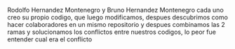 Rodolfo Hernandez Montenegro y
Bruno Hernandez Montenegro
cada uno creo su propio codigo, que luego modificamos, despues descubrimos como hacer colaboradores en un mismo repositorio
y despues combinamos las 2 ramas y solucionamos los conflictos entre nuestros codigos, lo peor fue entender cual era el conflicto
